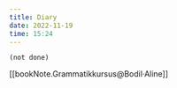 ```yaml
---
title: Diary
date: 2022-11-19
time: 15:24
---
```


```tasks
(not done)
```

[[bookNote.Grammatikkursus@Bodil·Aline]]